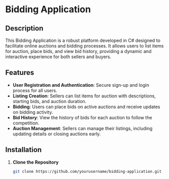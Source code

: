 # Bidding Application

## Description

This Bidding Application is a robust platform developed in C# designed to facilitate online auctions and bidding processes. It allows users to list items for auction, place bids, and view bid history, providing a dynamic and interactive experience for both sellers and buyers.

## Features

- **User Registration and Authentication**: Secure sign-up and login process for all users.
- **Listing Creation**: Sellers can list items for auction with descriptions, starting bids, and auction duration.
- **Bidding**: Users can place bids on active auctions and receive updates on bidding activity.
- **Bid History**: View the history of bids for each auction to follow the competition.
- **Auction Management**: Sellers can manage their listings, including updating details or closing auctions early.

## Installation

1. **Clone the Repository**

   ```bash
   git clone https://github.com/yourusername/bidding-application.git
